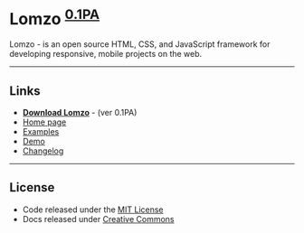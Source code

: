 # Lomzo <sup>[0.1PA][download]</sup>

Lomzo - is an open source HTML, CSS, and JavaScript framework for developing responsive, mobile  projects on the web.

***

## Links
- **[Download Lomzo][download]** - (ver 0.1PA)
- [Home page](https://lomzo.github.io/lomzo/)
- [Examples](https://lomzo.github.io/lomzo/examples/)
- [Demo](https://lomzo.github.io/lomzo/lomzo/demo/)
- [Changelog](https://github.com/Lomzo/lomzo/blob/master/CHANGELOG.md)

***

## License
- Code released under the [MIT License](https://github.com/Lomzo/lomzo/blob/master/LICENSE.md) <br />
- Docs released under [Creative Commons](https://github.com/Lomzo/lomzo/blob/master/docs/LICENSE.md)


[download]: https://github.com/Lomzo/lomzo/archive/master.zip "ver 0.1PA(Pre-alpha)"